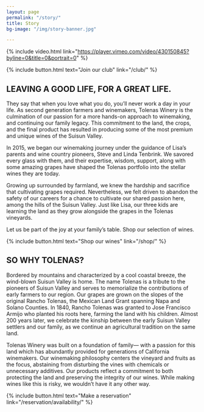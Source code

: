 ```yaml
---
layout: page
permalink: "/story/"
title: Story
bg-image: "/img/story-banner.jpg"

---
```

{% include video.html link="https://player.vimeo.com/video/430150845?byline=0&title=0&portrait=0" %}

{% include button.html text="Join our club" link="/club/" %}

## LEAVING A GOOD LIFE, FOR A GREAT LIFE.

They say that when you love what you do, you’ll never work a day in your life. As second generation farmers and winemakers, Tolenas Winery is the culmination of our passion for a more hands-on approach to winemaking, and continuing our family legacy. This commitment to the land, the crops, and the final product has resulted in producing some of the most premium and unique wines of the Suisun Valley.

In 2015, we began our winemaking journey under the guidance of Lisa’s parents and wine country pioneers, Steve and Linda Tenbrink. We savored every glass with them, and their expertise, wisdom, support, along with some amazing grapes have shaped the Tolenas portfolio into the stellar wines they are today.

Growing up surrounded by farmland, we knew the hardship and sacrifice that cultivating grapes required. Nevertheless, we felt driven to abandon the safety of our careers for a chance to cultivate our shared passion here, among the hills of the Suisun Valley. Just like Lisa, our three kids are learning the land as they grow alongside the grapes in the Tolenas vineyards.

Let us be part of the joy at your family’s table. Shop our selection of wines.

{% include button.html text="Shop our wines" link="/shop/" %}

## SO WHY TOLENAS?

Bordered by mountains and characterized by a cool coastal breeze, the wind-blown Suisun Valley is home. The name Tolenas is a tribute to the pioneers of Suisun Valley and serves to memorialize the contributions of early farmers to our region. Our grapes are grown on the slopes of the original Rancho Tolenas, the Mexican Land Grant spanning Napa and Solano Counties. In 1840, Rancho Tolenas was granted to Jose Francisco Armijo who planted his roots here, farming the land with his children. Almost 200 years later, we celebrate the kinship between the early Suisun Valley settlers and our family, as we continue an agricultural tradition on the same land.

Tolenas Winery was built on a foundation of family— with a passion for this land which has abundantly provided for generations of California winemakers. Our winemaking philosophy centers the vineyard and fruits as the focus, abstaining from disturbing the vines with chemicals or unnecessary additives. Our products reflect a commitment to both protecting the land and preserving the integrity of our wines. While making wines like this is risky, we wouldn’t have it any other way.

{% include button.html text="Make a reservation" link="/reservation/availability/" %}